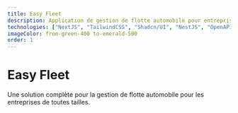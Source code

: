 ```yaml
---
title: Easy Fleet
description: Application de gestion de flotte automobile pour entreprises
technologies: ["NextJS", "TailwindCSS", "Shadcn/UI", "NestJS", "OpenAPI", "MySQL", "Docker", "Microsoft Azure"]
imageColor: from-green-400 to-emerald-500
order: 1
---
```


# Easy Fleet

Une solution complète pour la gestion de flotte automobile pour les entreprises de toutes tailles.